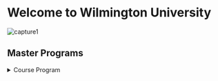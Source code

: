 # Welcome to Wilmington University

![capture1](https://user-images.githubusercontent.com/44885441/48521130-2ff67780-e841-11e8-8efa-807518dbd66f.PNG)

## Master Programs

<details>
<summary> Course Program</summary>
<br>
<pre>

<br>

<details>
<summary> Information Assurance </summary>
<br>
 
-----------------------
|  Information Assurance     | Instructor                 | Cost                       | Schedule                 | 
| -------------------------- |:--------------------------:| --------------------------:|--------------------------
| - [MAJ 6610]   (www.yahoo.com)              | Mario Yepes                | $1600                      |Wednesday / Tuesday       |
| - [MAJ 7000]                 | James Jones                | $1600                      |Tuesday / Thursday        |
| - [SEC 6010]                 | Ryan Connor                | $1400                      |Friday                    |
| - [SEC 6030]                 | Jhon Smith                 | $1400                      |Monday                    |
| - [SEC 6060]                 | Beverly Flowers            | $1400                      |Thursday                  |
-----------------------------
 
## Project Managment

<details>
<summary> IPM </summary>
<br>

----------------------
|  Project Managment        | Instructor                  | Cost                       | Schedule                 | 
| -------------------------- |:--------------------------:| --------------------------:|--------------------------
| - [IPM 6000]                 | Mike Tyson                 | $1600                      |Monday / Tuesday          |
| - [IPM 6020]                 | Edward Flamingo            | $1600                      |Thursday                  |
| - [IPM 6010]                 | Lebron Jackson             | $1400                      |Wednesday/ Friday         |
| - [IPM 6030]                 | Paul Curry                 | $1400                      |Monday                    |
| - [IPM 6050]                 | Samantha Keys              | $1400                      |Wednesday /Thursday       |
-----------------------------

## Cyber Security

<details>
<summary> Cyber Security </summary>
<br>

----------------------
|  Cyber Security            | Instructor                 | Cost                       | Schedule                 | 
| -------------------------- |:--------------------------:| --------------------------:|--------------------------
| - [CYB 6000]                 | Drew Brees                 | $1600                      |Wednesday                 |
| - [CYB 6010]                 | Dan Mario                  | $1600                      |Tuesday                   |
| - [SEC 6010]                 | Bret Favre                 | $1400                      |Friday                    |
| - [SEC 6030]                 | John Elway                 | $1400                      |Monday                    |
| - [SEC 6060]                 | Steve Young                | $1400                      |Thursday                  |
-----------------------------
